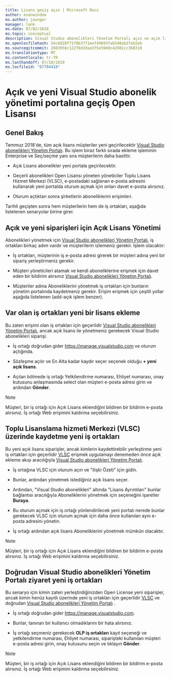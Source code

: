 ```yaml
---
title: Lisans geçiş açın | Microsoft Docs
author: evanwindom
ms.author: jaunger
manager: lank
ms.date: 07/02/2018
ms.topic: conceptual
description: Visual Studio abonelikleri Yönetim Portalı açın ve açık lisans geçiş hakkında bilgi edinin.
ms.openlocfilehash: 54cb828f71f8b3771eef49693fab540ab27eb2eb
ms.sourcegitcommit: 208395bc122f8d3dae3f5e5960c42981cc368310
ms.translationtype: MT
ms.contentlocale: tr-TR
ms.lasthandoff: 07/10/2019
ms.locfileid: "67784418"
---
```

# <a name="open-and-open-license-migration-to-the-new-visual-studio-subscriptions-administration-portal"></a>Açık ve yeni Visual Studio abonelik yönetimi portalına geçiş Open Lisansı

## <a name="overview"></a>Genel Bakış

Temmuz 2018'de, tüm açık lisans müşteriler yeni geçirilecektir [Visual Studio abonelikleri Yönetim Portalı](https://manage.visualstudio.com). Bu işlem biraz farklı sırada ekleme işleminin Enterprise ve Seç/seçme yanı sıra müşterilerin daha basittir.

- Açık Lisans abonelikler yeni portala geçirilecektir.

- Geçerli abonelikleri Open Lisansı yöneten yöneticiler Toplu Lisans Hizmet Merkezi (VLSC), e-postadaki sağlanan e-posta adresini kullanarak yeni portalda oturum açmak için onları davet e-posta alırsınız.

- Oturum açtıktan sonra şirketlerin aboneliklerini erişimleri.

Tarihli geçişten sonra hem müşterilerin hem de iş ortakları, aşağıda listelenen senaryolar birine girer.

## <a name="open-and-open-license-management-for-new-orders"></a>Açık ve yeni siparişleri için Açık Lisans Yönetimi

Abonelikleri yönetmek için [Visual Studio abonelikleri Yönetim Portalı](https://manage.visualstudio.com), iş ortakları birkaç adım vardır ve müşterilerin izlemeniz gerekir. İşlem olacaktır:

- İş ortakları, müşterinin iş e-posta adresi girerek bir müşteri adına yeni bir sipariş yerleştirmeniz gerekir.

- Müşteri yöneticileri atamak ve kendi aboneliklerine erişmek için davet eden bir bildirim alırsınız [Visual Studio abonelikleri Yönetim Portalı](https://manage.visualstudio.com).

- Müşteriler adına Aboneliklerini yönetmek iş ortakları için bunların yönetim portalında kaydetmeniz gerekir. Erişim erişmek için çeşitli yollar aşağıda listelenen (add-açık işlem benzer).

## <a name="existing-partners-adding-a-new-license"></a>Var olan iş ortakları yeni bir lisans ekleme

Bu zaten erişimi olan iş ortakları için geçerlidir [Visual Studio abonelikleri Yönetim Portalı](https://manage.visualstudio.com), ancak açık lisans ile yönetmeniz gerekecek Visual Studio abonelikleri siparişi.

- İş ortağı doğrudan gider https://manage.visualstudio.com ve oturum açtığında.

- Sözleşme açılır ve En Alta kadar kaydır seçer seçenek olduğu **+ yeni açık lisans**.

- Açılan bölmede iş ortağı Yetkilendirme numarası, Ehliyet numarası, onay kutusunu anlaşmasında select olan müşteri e-posta adresi girin ve ardından **Gönder**.

> [!NOTE]
> Müşteri, bir iş ortağı için Açık Lisans eklendiğini bildiren bir bildirim e-posta alırsınız. İş ortağı Web erişimini kaldırma seçebilirsiniz.

## <a name="new-partners-who-register-on-the-volume-licensing-service-center-vlsc"></a>Toplu Lisanslama hizmeti Merkezi (VLSC) üzerinde kaydetme yeni iş ortakları

Bu yeni açık lisans siparişler, ancak kimlerin kaydettirebilir yerleştirme yeni iş ortakları için geçerlidir [VLSC](https://www.microsoft.com/Licensing/servicecenter/default.aspx) erişmek uygulamayı denemeden önce açık ekleme akışı aracılığıyla [Visual Studio abonelikleri Yönetim Portalı](https://manage.visualstudio.com).

- İş ortağına VLSC için oturum açın ve "ilişki Özeti" için gidin.

- Bunlar, ardından yönetmek istediğiniz açık lisans seçer.

- Ardından, "Visual Studio abonelikleri" altında "Lisans Ayrıntıları" bunlar bağlantısı aracılığıyla Aboneliklerini yönetmek için seçeneğini işaretler **Buraya**.

- Bu oturum açmak için iş ortağı yönlendirilecek yeni portalı nerede bunlar gerekecek VLSC için oturum açmak için daha önce kullanılan aynı e-posta adresini yönetin.

- İş ortağı ardından açık lisans Aboneliklerini yönetmek mümkün olacaktır.

> [!NOTE]
> Müşteri, bir iş ortağı için Açık Lisans eklendiğini bildiren bir bildirim e-posta alırsınız. İş ortağı Web erişimini kaldırma seçebilirsiniz.

## <a name="new-partners-visiting-the-visual-studio-subscriptions-administration-portal--directly"></a>Doğrudan Visual Studio abonelikleri Yönetim Portalı ziyaret yeni iş ortakları

Bu senaryo için kimin zaten yerleştirdiğinizden Open License yeni siparişler, ancak kimin henüz kayıtlı üzerinde yeni iş ortakları için geçerlidir [VLSC](https://www.microsoft.com/Licensing/servicecenter/default.aspx) ve doğrudan [Visual Studio abonelikleri Yönetim Portalı](https://manage.visualstudio.com) .

- İş ortağı doğrudan gider https://manage.visualstudio.com.

- Bunlar, tanınan bir kullanıcı olmadıklarını bir hata alırsınız.

- İş ortağı seçmeniz gerekecek **OLP iş ortakları** kayıt seçeneği ve yetkilendirme numarası, Ehliyet numarası, siparişteki kullanılan müşteri e-posta adresi girin, onay kutusunu seçin ve tıklayın **Gönder**.

> [!NOTE]
> Müşteri, bir iş ortağı için Açık Lisans eklendiğini bildiren bir bildirim e-posta alırsınız. İş ortağı Web erişimini kaldırma seçebilirsiniz.